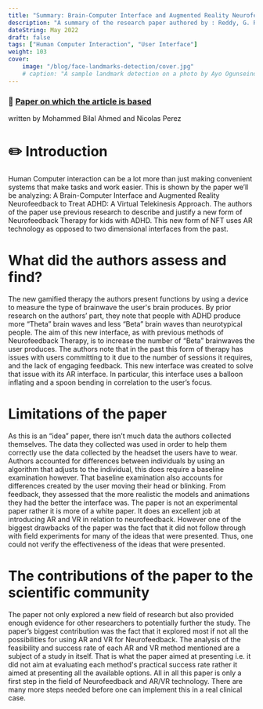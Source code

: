```yaml
---
title: "Summary: Brain-Computer Interface and Augmented Reality Neurofeedback to Treat ADHD: A Virtual Telekinesis Approach"
description: "A summary of the research paper authored by : Reddy, G. R., & Lingaraju, G. M."
dateString: May 2022
draft: false
tags: ["Human Computer Interaction", "User Interface"]
weight: 103
cover:
    image: "/blog/face-landmarks-detection/cover.jpg"
    # caption: "A sample landmark detection on a photo by Ayo Ogunseinde taken from Unsplash"
---
```

### 🔗 [Paper on which the article is based](https://dl.acm.org/doi/10.1145/97243.97281)
written by Mohammed Bilal Ahmed and Nicolas Perez
# ✏️ Introduction
Human Computer interaction can be a lot more than just making convenient systems that
make tasks and work easier. This is shown by the paper we’ll be analyzing: A Brain-Computer Interface and Augmented Reality Neurofeedback to Treat ADHD: A Virtual Telekinesis Approach. The authors of the paper use previous research to describe and justify a new form of Neurofeedback Therapy for kids with ADHD. This new form of NFT uses AR technology as opposed to two dimensional interfaces from the past.
# What did the authors assess and find?
The new gamified therapy the authors present functions by using a device to measure the type of brainwave the user's brain produces. By prior research on the authors’ part, they note that people with ADHD produce more “Theta” brain waves and less “Beta” brain waves than neurotypical people. The aim of this new interface, as with previous methods of Neurofeedback Therapy, is to increase the number of “Beta” brainwaves the user produces. The authors note that in the past this form of therapy has issues with users committing to it due to the number of sessions it requires, and the lack of engaging feedback. This new interface was created to solve that issue with its AR interface. In particular, this interface uses a balloon inflating and a spoon bending in correlation to the user’s focus.
# Limitations of the paper
As this is an “idea” paper, there isn’t much data the authors collected themselves. The data they collected was used in order to help them correctly use the data collected by the headset the users have to wear. Authors accounted for differences between individuals by using an
algorithm that adjusts to the individual, this does require a baseline examination however. That baseline examination also accounts for differences created by the user moving their head or blinking. From feedback, they assessed that the more realistic the models and animations they
had the better the interface was.
The paper is not an experimental paper rather it is more of a white paper. It does an excellent job at introducing AR and VR in relation to neurofeedback. However one of the biggest drawbacks of the paper was the fact that it did not follow through with field experiments for
many of the ideas that were presented. Thus, one could not verify the effectiveness of the ideas that were presented.
# The contributions of the paper to the scientific community
The paper not only explored a new field of research but also provided enough evidence for other researchers to potentially further the study. The paper’s biggest contribution was the fact that it explored most if not all the possibilities for using AR and VR for Neurofeedback. The analysis of the feasibility and success rate of each AR and VR method mentioned are a subject of a study in itself. That is what the paper aimed at presenting i.e. it did not aim at evaluating each method's practical success rate rather it aimed at presenting all the available options. All in all this paper is only a first step in the field of Neurofeedback and AR/VR technology. There are many more steps needed before one can implement this in a real clinical case.